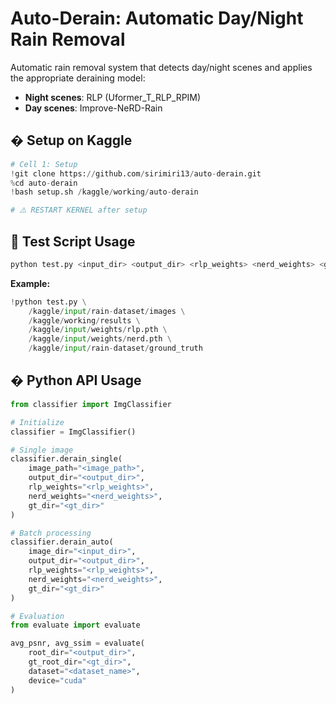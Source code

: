 # Auto-Derain: Automatic Day/Night Rain Removal

Automatic rain removal system that detects day/night scenes and applies the appropriate deraining model:

- **Night scenes**: RLP (Uformer_T_RLP_RPIM)
- **Day scenes**: Improve-NeRD-Rain

## � Setup on Kaggle

```python
# Cell 1: Setup
!git clone https://github.com/sirimiri13/auto-derain.git
%cd auto-derain
!bash setup.sh /kaggle/working/auto-derain

# ⚠️ RESTART KERNEL after setup
```

## 🧪 Test Script Usage

```bash
python test.py <input_dir> <output_dir> <rlp_weights> <nerd_weights> <gt_dir>
```

**Example:**

```python
!python test.py \
    /kaggle/input/rain-dataset/images \
    /kaggle/working/results \
    /kaggle/input/weights/rlp.pth \
    /kaggle/input/weights/nerd.pth \
    /kaggle/input/rain-dataset/ground_truth
```

## � Python API Usage

```python
from classifier import ImgClassifier

# Initialize
classifier = ImgClassifier()

# Single image
classifier.derain_single(
    image_path="<image_path>",
    output_dir="<output_dir>",
    rlp_weights="<rlp_weights>",
    nerd_weights="<nerd_weights>",
    gt_dir="<gt_dir>"
)

# Batch processing
classifier.derain_auto(
    image_dir="<input_dir>",
    output_dir="<output_dir>",
    rlp_weights="<rlp_weights>",
    nerd_weights="<nerd_weights>",
    gt_dir="<gt_dir>"
)

# Evaluation
from evaluate import evaluate

avg_psnr, avg_ssim = evaluate(
    root_dir="<output_dir>",
    gt_root_dir="<gt_dir>",
    dataset="<dataset_name>",
    device="cuda"
)

